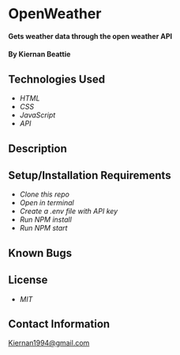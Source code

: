 # OpenWeather

#### Gets weather data through the open weather API

#### By Kiernan Beattie

## Technologies Used

* _HTML_
* _CSS_
* _JavaScript_
* _API_

## Description

## Setup/Installation Requirements

* _Clone this repo_
* _Open in terminal_
* _Create a .env file with API key_
* _Run NPM install_
* _Run NPM start_

## Known Bugs

## License

* _MIT_

## Contact Information
Kiernan1994@gmail.com
